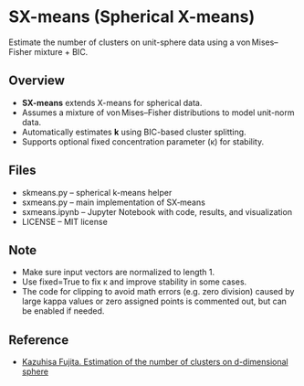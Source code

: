 # SX-means (Spherical X-means)

Estimate the number of clusters on unit-sphere data using a von Mises–Fisher mixture + BIC.

## Overview

- **SX-means** extends X-means for spherical data.
- Assumes a mixture of von Mises–Fisher distributions to model unit-norm data.
- Automatically estimates **k** using BIC-based cluster splitting.  
- Supports optional fixed concentration parameter (κ) for stability.

## Files
- skmeans.py – spherical k-means helper
- sxmeans.py – main implementation of SX‑means
- sxmeans.ipynb – Jupyter Notebook with code, results, and visualization
- LICENSE – MIT license

## Note
- Make sure input vectors are normalized to length 1.
- Use fixed=True to fix κ and improve stability in some cases.
- The code for clipping to avoid math errors (e.g. zero division) caused by large kappa values or zero assigned points is commented out, but can be enabled if needed.

## Reference
- [Kazuhisa Fujita. Estimation of the number of clusters on d-dimensional sphere](https://arxiv.org/abs/2011.07530)
